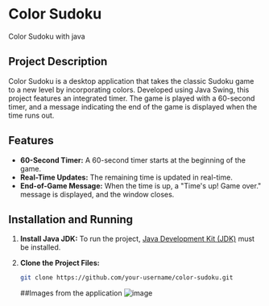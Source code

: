 # Color Sudoku
 Color Sudoku with java 

## Project Description

Color Sudoku is a desktop application that takes the classic Sudoku game to a new level by incorporating colors. Developed using Java Swing, this project features an integrated timer. The game is played with a 60-second timer, and a message indicating the end of the game is displayed when the time runs out.

## Features

- **60-Second Timer:** A 60-second timer starts at the beginning of the game.
- **Real-Time Updates:** The remaining time is updated in real-time.
- **End-of-Game Message:** When the time is up, a "Time's up! Game over." message is displayed, and the window closes.

## Installation and Running

1. **Install Java JDK:** To run the project, [Java Development Kit (JDK)](https://www.oracle.com/java/technologies/javase-jdk11-downloads.html) must be installed.

2. **Clone the Project Files:**
   ```bash
   git clone https://github.com/your-username/color-sudoku.git
   ```
   ##Images from the application
   ![image](https://github.com/user-attachments/assets/1d09d99a-1152-4ec9-b3ab-b215df6b3150)


